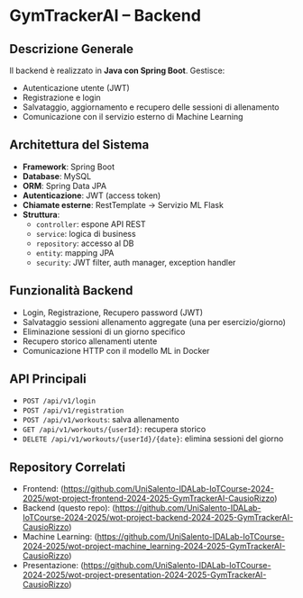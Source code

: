 # GymTrackerAI – Backend

## Descrizione Generale

Il backend è realizzato in **Java con Spring Boot**. Gestisce:
- Autenticazione utente (JWT)
- Registrazione e login
- Salvataggio, aggiornamento e recupero delle sessioni di allenamento
- Comunicazione con il servizio esterno di Machine Learning

## Architettura del Sistema

- **Framework**: Spring Boot  
- **Database**: MySQL  
- **ORM**: Spring Data JPA  
- **Autenticazione**: JWT (access token)  
- **Chiamate esterne**: RestTemplate → Servizio ML Flask  
- **Struttura**:
  - `controller`: espone API REST  
  - `service`: logica di business  
  - `repository`: accesso al DB  
  - `entity`: mapping JPA  
  - `security`: JWT filter, auth manager, exception handler

## Funzionalità Backend

- Login, Registrazione, Recupero password (JWT)
- Salvataggio sessioni allenamento aggregate (una per esercizio/giorno)
- Eliminazione sessioni di un giorno specifico
- Recupero storico allenamenti utente
- Comunicazione HTTP con il modello ML in Docker

## API Principali

- `POST /api/v1/login`
- `POST /api/v1/registration`
- `POST /api/v1/workouts`: salva allenamento
- `GET /api/v1/workouts/{userId}`: recupera storico
- `DELETE /api/v1/workouts/{userId}/{date}`: elimina sessioni del giorno

## Repository Correlati

- Frontend:
  (https://github.com/UniSalento-IDALab-IoTCourse-2024-2025/wot-project-frontend-2024-2025-GymTrackerAI-CausioRizzo)
- Backend (questo repo):
  (https://github.com/UniSalento-IDALab-IoTCourse-2024-2025/wot-project-backend-2024-2025-GymTrackerAI-CausioRizzo)
- Machine Learning:
  (https://github.com/UniSalento-IDALab-IoTCourse-2024-2025/wot-project-machine_learning-2024-2025-GymTrackerAI-CausioRizzo)
- Presentazione:
  (https://github.com/UniSalento-IDALab-IoTCourse-2024-2025/wot-project-presentation-2024-2025-GymTrackerAI-CausioRizzo)

